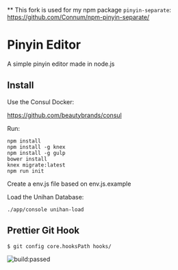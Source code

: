 ** This fork is used for my npm package `pinyin-separate`: https://github.com/Connum/npm-pinyin-separate/

# Pinyin Editor
A simple pinyin editor made in node.js

## Install
Use the Consul Docker:

https://github.com/beautybrands/consul


Run:
```
npm install
npm install -g knex
npm install -g gulp
bower install
knex migrate:latest
npm run init
```

Create a env.js file based on env.js.example


Load the Unihan Database:
```
./app/console unihan-load
```
## Prettier Git Hook

```
$ git config core.hooksPath hooks/
```

<img src="https://travis-ci.org/pierophp/pinyin.svg" alt="build:passed">

